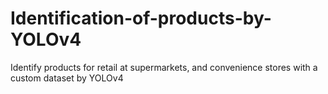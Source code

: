 # Identification-of-products-by-YOLOv4
Identify products for retail at supermarkets, and convenience stores with a custom dataset by YOLOv4
